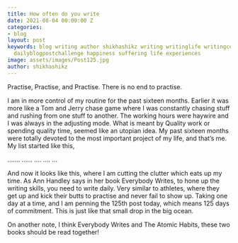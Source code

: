 ```yaml
---
title: How often do you write
date: 2021-08-04 00:00:00 Z
categories:
- blog
layout: post
keywords: blog writing author shikhashikz writing writinglife writingcommunity dailyblogpost
  dailyblogpostchallenge happiness suffering life experiences
image: assets/images/Post125.jpg
author: shikhashikz
---
```


Practise, Practise, and Practise. There is no end to practise.

I am in more control of my routine for the past sixteen months. Earlier it was more like a Tom and Jerry chase game where I was constantly chasing stuff and rushing from one stuff to another. The working hours were haywire and I was always in the adjusting mode. What is meant by Quality work or spending quality time, seemed like an utopian idea. My past sixteen months were totally devoted to the most important project of my life, and that’s me. My list started like this,

…….
……
….
….
…

And now it looks like this, where I am cutting the clutter which eats up my time.
As Ann Handley says in her book Everybody Writes, to hone up the writing skills, you need to write daily. Very similar to athletes, where they get up and kick their butts to practise and never fail to show up. Taking one day at a time, and I am penning the 125th post today, which means 125 days of commitment. This is just like that small drop in the big ocean.

On another note, I think Everybody Writes and The Atomic Habits, these two books should be read together!
